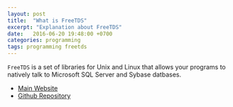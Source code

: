 ```yaml
---
layout: post
title:  "What is FreeTDS"
excerpt: "Explanation about FreeTDS"
date:   2016-06-20 19:48:00 +0700
categories: programming
tags: programming freetds
---
```


`FreeTDS` is a set of libraries for Unix and Linux that allows your programs to natively talk to Microsoft SQL Server and Sybase datbases.

* [Main Website](http://www.freetds.org/)
* [Github Repository](https://github.com/FreeTDS/freetds)